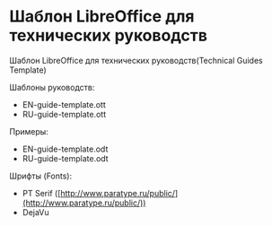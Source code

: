 Шаблон LibreOffice для технических руководств
=============================================

Шаблон LibreOffice для технических руководств(Technical Guides Template)

Шаблоны руководств:

* EN-guide-template.ott
* RU-guide-template.ott 

Примеры:

* EN-guide-template.odt
* RU-guide-template.odt

Шрифты (Fonts):

* PT Serif ([http://www.paratype.ru/public/](http://www.paratype.ru/public/))
* DejaVu